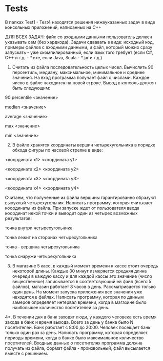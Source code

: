 # Tests

В папках Test1 - Test4 находятся решения нижеуказанных задач в виде консольных приложений, написанных на  C++


ДЛЯ ВСЕХ ЗАДАЧ: файл со входными данными пользователь должен указывать сам (без хардкода). Задачи сдвавать в виде: исходный код, примеры файлов с входными данными, и файл, который можно сразу запускать - уже скомпилированный, если язык того требует (если C#, C++ и т.д. - *.exe, если Java, Scala - *.jar и т.д.)

1. Считать из файла последовательность целых чисел. Вычислить 90 персентиль, медиану, максимальное, минимальное и среднее значения. На вход программа получает файл с числами. Каждое число в файле находится на новой строке. Вывод в консоль должен быть следующим:

90 percentile <значение>

median <значение>

average <значение>

max <значение>

min <значение>

2. В файле хранятся координаты вершин четырехугольника в порядке обхода фигуры по часовой стрелке в виде:

<координата x1> <координата y1>

<координата x2> <координата y2>

<координата x3> <координата y3>

<координата x4> <координата y4>

Считаем, что полученные из файла вершины гарантированно образуют выпуклый четырехугольник. Написать программу, которая считывает координаты из файла. При запуске ждет от пользователя ввода координат некой точки и выводит один из четырех возможных результатов:

точка внутри четырехугольника

точка лежит на сторонах четырехугольника

точка - вершина четырехугольника

точка снаружи четырехугольника

3. В магазине 5 касс, в каждый момент времени к кассе стоит очередь некоторой длины. Каждые 30 минут измеряется средняя длина очереди в каждую кассу и для каждой кассы это значение (число вещественное) записывается в соответсвующий ей файл (всего 5 файлов), магазин работает 8 часов в день. Рассматривается только один день. На момент запуска приложения все значения уже находятся в файлах. Написать программу, которая по данным замеров определяет интервал времени, когда в магазине было наибольшее количество посетителей за день.

4*. В течении дня в банк заходят люди, у каждого человека есть время захода в банк и время выхода. Всего за день у банка было N посетителей. Банк работает с 8:00 до 20:00. Человек посещает банк только один раз за день. Написать программу, которая определяет периоды времени, когда в банке было максимальное количество посетителей. Входные данные о посетителях программа должна получать из файла, формат файла - произвольный, файл высылается вместе с решением.
